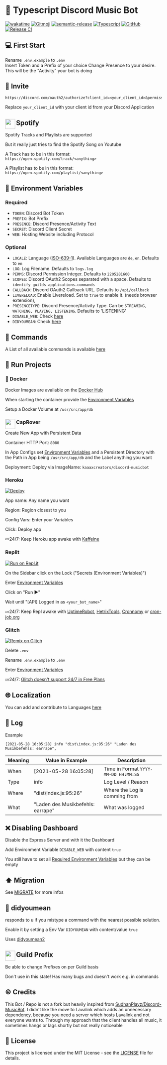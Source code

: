 # 🤖 Typescript Discord Music Bot

[![wakatime](https://wakatime.com/badge/github/kaaaxcreators/Discord-MusicBot.svg)](https://wakatime.com/badge/github/kaaaxcreators/Discord-MusicBot)
[![Gitmoji](https://img.shields.io/badge/gitmoji-%20😜%20😍-FFDD67.svg?style=flat-square)](https://gitmoji.dev)
[![semantic-release](https://img.shields.io/badge/%20%20%F0%9F%93%A6%F0%9F%9A%80-semantic--release-e10079.svg)](https://github.com/semantic-release/semantic-release)
[![Typescript](https://img.shields.io/badge/TypeScript-strict%20%F0%9F%92%AA-blue)](https://www.typescriptlang.org/)
[![GitHub](https://img.shields.io/github/license/kaaaxcreators/Discord-MusicBot)](https://github.com/kaaaxcreators/Discord-MusicBot/blob/main/LICENSE)
[![Release CI](https://github.com/kaaaxcreators/Discord-MusicBot/actions/workflows/release.yml/badge.svg)](https://github.com/kaaaxcreators/Discord-MusicBot/actions/workflows/release.yml)

## 💻 First Start

Rename `.env.example` to `.env`  
Insert Token and a Prefix of your choice
Change Presence to your desire. This will be the "Activity" your bot is doing

## 🔗 Invite

```txt
https://discord.com/oauth2/authorize?client_id=<your_client_id>&permissions=2205280320&scope=applications.commands%20bot
```

Replace `your_client_id` with your client id from your Discord Application

## <img src="https://emoji.gg/assets/emoji/SpotifyLogo.png" width="32" height="32" align="left"> Spotify

Spotify Tracks and Playlists are supported

But it really just tries to find the Spotify Song on Youtube

A Track has to be in this format: `https://open.spotify.com/track/<anything>`

A Playlist has to be in this format: `https://open.spotify.com/playlist/<anything>`

## 🌱 Environment Variables

### Required

- `TOKEN`: Discord Bot Token
- `PREFIX`: Bot Prefix
- `PRESENCE`: Discord Presence/Activity Text
- `SECRET`: Discord Client Secret
- `WEB`: Hosting Website including Protocol

### Optional

- `LOCALE`: Language ([ISO-639-1](https://en.wikipedia.org/wiki/List_of_ISO_639-1_codes)).
Available Languages are `de`, `en`. Defaults to `en`
- `LOG`: Log Filename. Defaults to `logs.log`
- `PERMS`: Discord Permission Integer. Defaults to `2205281600`
- `SCOPES`: Discord OAuth2 Scopes separated with a space. Defaults to `identify guilds applications.commands`
- `CALLBACK`: Discord OAuth2 Callback URL. Defaults to `/api/callback`
- `LIVERELOAD`: Enable Livereload. Set to `true` to enable it. (needs browser extension),
- `PRESENCETYPE`: Discord Presence/Activity Type. Can be `STREAMING, WATCHING, PLAYING, LISTENING`. Defaults to 'LISTENING'
- `DISABLE_WEB`: Check [here](#-disabling-dashboard)
- `DIDYOUMEAN`: Check [here](#-didyoumean)
<!-- - `GUILDPREFIX`: Check [here](#-guild-prefix) -->

## 📑 Commands

A List of all available commands is available [here](COMMANDS.md)

## 💨 Run Projects

### 🐳 Docker

Docker Images are available on the [Docker Hub](https://hub.docker.com/r/kaaaxcreators/discord-musicbot)

When starting the container provide the [Environment Variables](#-environment-variables)

Setup a Docker Volume at `/usr/src/app/db`

### <img src="https://caprover.com/img/logo-padded.png" width="32" height="32" align="left"> CapRover

Create New App with Persistent Data

Container HTTP Port: `8080`

In App Configs set [Environment Variables](#-environment-variables) and a Persistent Directory with the Path in App being `/usr/src/app/db` and the Label anything you want

Deployment: Deploy via ImageName: `kaaaxcreators/discord-musicbot`

### Heroku

[![Deploy](https://www.herokucdn.com/deploy/button.svg)](https://heroku.com/deploy?template=https://github.com/kaaaxcreators/Discord-MusicBot)

App name: Any name you want

Region: Region closest to you

Config Vars: Enter your Variables

Click: Deploy app

💤24/7: Keep Heroku app awake with [Kaffeine](https://kaffeine.herokuapp.com/)

### Replit

[![Run on Repl.it](https://repl.it/badge/github/kaaaxcreators/Discord-MusicBot)](https://repl.it/github/kaaaxcreators/Discord-MusicBot)

On the Sidebar click on the Lock ("Secrets (Environment Variables)")

Enter [Environment Variables](#-environment-variables)

Click on "Run ▶️"

Wait until "[API] Logged in as `<your_bot_name>`"

💤24/7: Keep Repl awake with [UptimeRobot](https://uptimerobot.com/), [HetrixTools](https://hetrixtools.com/), [Cronnomy](https://cronnomy.com/) or [cron-job.org](https://cron-job.org/)

### Glitch

[![Remix on Glitch](https://cdn.glitch.com/2703baf2-b643-4da7-ab91-7ee2a2d00b5b%2Fremix-button.svg)](https://glitch.com/edit/#!/import/github/kaaaxcreators/Discord-MusicBot)

Delete `.env`

Rename `.env.example` to `.env`

Enter [Environment Variables](#-environment-variables)

💤24/7: [Glitch doesn't support 24/7 in Free Plans](https://support.glitch.com/t/ping-service-block-june-13-7-56-a-m-to-present/26443)

## 🌐 Localization

You can add and contribute to Languages [here](https://poeditor.com/join/project?hash=vC5ESOmMLK)

## 📁 Log

Example

```log
[2021-05-28 16:05:28] info "dist\index.js:95:26" "Laden des Musikbefehls: earrape",
```

| Meaning | Value in Example                  | Description                          |
|---------|-----------------------------------|--------------------------------------|
| When    | [2021-05-28 16:05:28]             | Time in Format `YYYY-MM-DD HH:MM:SS` |
| Type    | info                              | Log Level / Reason                   |
| Where   | "dist\index.js:95:26"             | Where the Log is comming from        |
| What    | "Laden des Musikbefehls: earrape" | What was logged                      |

## ❌ Disabling Dashboard

Disable the Express Server and with it the Dashboard

Add Environment Variable `DISABLE_WEB` with content `true`

You still have to set all [Required Environment  Variables](#required) but they can be empty

## ⬆️ Migration

See [MIGRATE](MIGRATE.md) for more infos

## 🤔 didyoumean

responds to u if you mistype a command with the nearest possible solution.

Enable it by setting a Env Var `DIDYOUMEAN` with content/value `true`

Uses [didyoumean2](https://www.npmjs.com/package/didyoumean2)

## <img src="https://cdn.icon-icons.com/icons2/1865/PNG/512/servers_119542.png" width="32" height="32" align="left"> Guild Prefix

Be able to change Prefixes on per Guild basis

<!-- Enable it by setting a Env Var `GUILDPREFIX` with content/value `true` -->
Don't use in this state! Has many bugs and doesn't work e.g. in commands

## ©️ Credits

This Bot / Repo is not a fork but heavily inspired from [SudhanPlayz/Discord-MusicBot](https://github.com/SudhanPlayz/Discord-MusicBot).
I didn't like the move to Lavalink which adds an unnecessary dependency, because you need a server which hosts Lavalink and not everyone wants to. Through my approach that the client handles all music, it sometimes hangs or lags shortly but not really noticeable

## 📜 License

This project is licensed under the MIT License - see the [LICENSE](LICENSE) file for details.

